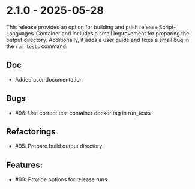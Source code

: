 # 2.1.0 - 2025-05-28

This release provides an option for building and push release Script-Languages-Container and includes a small improvement for preparing the output directory.
Additionally, it adds a user guide and fixes a small bug in the `run-tests` command.

## Doc
 - Added user documentation

## Bugs

 - #96: Use correct test container docker tag in run_tests

## Refactorings

 - #95: Prepare build output directory

## Features:

 - #99: Provide options for release runs
